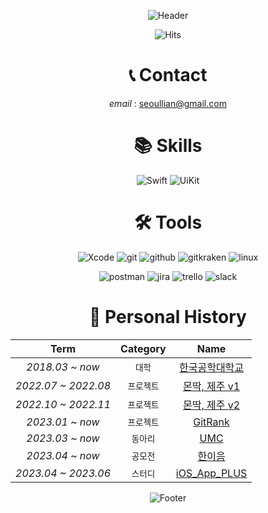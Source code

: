 <div align=center>

![Header](https://capsule-render.vercel.app/api?type=waving&color=timeGradient&height=270&section=header&text=GwanYong%20Kim&fontAlignY=38&fontSize=90&desc=Sammuelwoojae&descAlignY=61&animation=fadeIn)

![Hits](https://hits.seeyoufarm.com/api/count/incr/badge.svg?url=https%3A%2F%2Fgithub.com%2FSammuelwoojae&count_bg=%233C87C0&title_bg=%23213080&icon=&icon_color=%23E7E7E7&title=hits&edge_flat=false)
  
# 📞 Contact
_email_ : [seoullian@gmail.com](mailto:seoullian@gmail.com)

# 📚 Skills
![Swift](https://img.shields.io/badge/swift-F05138?style=for-the-badge&logo=swift&logoColor=white)
![UiKit](https://img.shields.io/badge/uikit-2396F3?style=for-the-badge&logo=uikit&logoColor=white)

# 🛠️ Tools
![Xcode](https://img.shields.io/badge/Xcode-2396F3?style=for-the-badge&logo=Xcode&logoColor=white)
![git](https://img.shields.io/badge/git-F05032?style=for-the-badge&logo=git&logoColor=white)
![github](https://img.shields.io/badge/github-181717?style=for-the-badge&logo=github&logoColor=white)
![gitkraken](https://img.shields.io/badge/gitkraken-179287?style=for-the-badge&logo=gitkraken&logoColor=white)
![linux](https://img.shields.io/badge/linux-FCC624?style=for-the-badge&logo=linux&logoColor=white)

![postman](https://img.shields.io/badge/postman-FF6C37?style=for-the-badge&logo=postman&logoColor=white)
![jira](https://img.shields.io/badge/jira-0052CC?style=for-the-badge&logo=jira&logoColor=white)
![trello](https://img.shields.io/badge/trello-0052CC?style=for-the-badge&logo=trello&logoColor=white)
![slack](https://img.shields.io/badge/slack-4A154B?style=for-the-badge&logo=slack&logoColor=white)

# 👤 Personal History

|Term|Category|Name|
|:--:|:----:|:----:|
|_2018.03 ~ now_|`대학`|[한국공학대학교](https://www.tukorea.ac.kr/tukorea/index.do)|
|_2022.07 ~ 2022.08_|`프로젝트`|[몬딱, 제주 v1](https://github.com/HJ39/DragonGuard_ComAppDesign)|
|_2022.10 ~ 2022.11_|`프로젝트`|[몬딱, 제주 v2](https://github.com/HJ39/DragonGuard_ComAppDesign)|
|_2023.01 ~ now_|`프로젝트`|[GitRank](https://github.com/tukcom2023CD/DragonGuard-JinJin)|
|_2023.03 ~ now_|`동아리`|[UMC](https://www.makeus.in/umc)|
|_2023.04 ~ now_|`공모전`|[한이음](https://www.hanium.or.kr/portal/index.do)|
|_2023.04 ~ 2023.06_|`스터디`|[iOS_App_PLUS](https://github.com/UMC-TUK/iOS_App_PLUS)|

![Footer](https://capsule-render.vercel.app/api?type=waving&color=timeGradient&height=150&section=footer)

</div>
